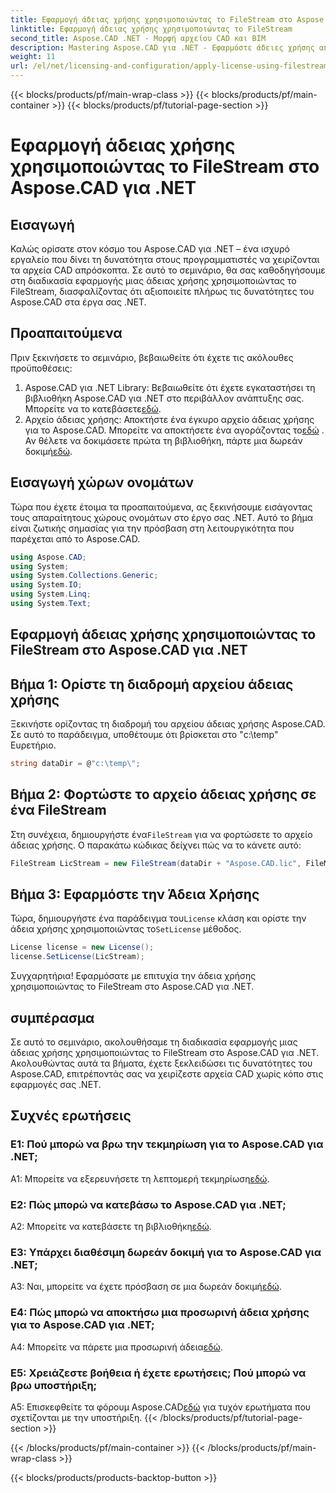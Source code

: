 ```yaml
---
title: Εφαρμογή άδειας χρήσης χρησιμοποιώντας το FileStream στο Aspose.CAD για .NET
linktitle: Εφαρμογή άδειας χρήσης χρησιμοποιώντας το FileStream
second_title: Aspose.CAD .NET - Μορφή αρχείου CAD και BIM
description: Mastering Aspose.CAD για .NET - Εφαρμόστε άδειες χρήσης απρόσκοπτα χρησιμοποιώντας το FileStream. Εξερευνήστε τον οδηγό βήμα προς βήμα και ξεκλειδώστε τις δυνατότητες. Κατεβάστε τώρα!
weight: 11
url: /el/net/licensing-and-configuration/apply-license-using-filestream/
---
```


{{< blocks/products/pf/main-wrap-class >}}
{{< blocks/products/pf/main-container >}}
{{< blocks/products/pf/tutorial-page-section >}}

# Εφαρμογή άδειας χρήσης χρησιμοποιώντας το FileStream στο Aspose.CAD για .NET

## Εισαγωγή

Καλώς ορίσατε στον κόσμο του Aspose.CAD για .NET – ένα ισχυρό εργαλείο που δίνει τη δυνατότητα στους προγραμματιστές να χειρίζονται τα αρχεία CAD απρόσκοπτα. Σε αυτό το σεμινάριο, θα σας καθοδηγήσουμε στη διαδικασία εφαρμογής μιας άδειας χρήσης χρησιμοποιώντας το FileStream, διασφαλίζοντας ότι αξιοποιείτε πλήρως τις δυνατότητες του Aspose.CAD στα έργα σας .NET.

## Προαπαιτούμενα

Πριν ξεκινήσετε το σεμινάριο, βεβαιωθείτε ότι έχετε τις ακόλουθες προϋποθέσεις:
1.  Aspose.CAD για .NET Library: Βεβαιωθείτε ότι έχετε εγκαταστήσει τη βιβλιοθήκη Aspose.CAD για .NET στο περιβάλλον ανάπτυξης σας. Μπορείτε να το κατεβάσετε[εδώ](https://releases.aspose.com/cad/net/).
2.  Αρχείο άδειας χρήσης: Αποκτήστε ένα έγκυρο αρχείο άδειας χρήσης για το Aspose.CAD. Μπορείτε να αποκτήσετε ένα αγοράζοντας το[εδώ](https://purchase.aspose.com/buy) . Αν θέλετε να δοκιμάσετε πρώτα τη βιβλιοθήκη, πάρτε μια δωρεάν δοκιμή[εδώ](https://releases.aspose.com/).

## Εισαγωγή χώρων ονομάτων

Τώρα που έχετε έτοιμα τα προαπαιτούμενα, ας ξεκινήσουμε εισάγοντας τους απαραίτητους χώρους ονομάτων στο έργο σας .NET. Αυτό το βήμα είναι ζωτικής σημασίας για την πρόσβαση στη λειτουργικότητα που παρέχεται από το Aspose.CAD.
```csharp
using Aspose.CAD;
using System;
using System.Collections.Generic;
using System.IO;
using System.Linq;
using System.Text;
```

## Εφαρμογή άδειας χρήσης χρησιμοποιώντας το FileStream στο Aspose.CAD για .NET

## Βήμα 1: Ορίστε τη διαδρομή αρχείου άδειας χρήσης

Ξεκινήστε ορίζοντας τη διαδρομή του αρχείου άδειας χρήσης Aspose.CAD. Σε αυτό το παράδειγμα, υποθέτουμε ότι βρίσκεται στο "c:\temp\" Ευρετήριο.
```csharp
string dataDir = @"c:\temp\";
```

## Βήμα 2: Φορτώστε το αρχείο άδειας χρήσης σε ένα FileStream

 Στη συνέχεια, δημιουργήστε ένα`FileStream` για να φορτώσετε το αρχείο άδειας χρήσης. Ο παρακάτω κώδικας δείχνει πώς να το κάνετε αυτό:
```csharp
FileStream LicStream = new FileStream(dataDir + "Aspose.CAD.lic", FileMode.Open);
```

## Βήμα 3: Εφαρμόστε την Άδεια Χρήσης

 Τώρα, δημιουργήστε ένα παράδειγμα του`License` κλάση και ορίστε την άδεια χρήσης χρησιμοποιώντας το`SetLicense` μέθοδος.
```csharp
License license = new License();
license.SetLicense(LicStream);
```

Συγχαρητήρια! Εφαρμόσατε με επιτυχία την άδεια χρήσης χρησιμοποιώντας το FileStream στο Aspose.CAD για .NET.

## συμπέρασμα

Σε αυτό το σεμινάριο, ακολουθήσαμε τη διαδικασία εφαρμογής μιας άδειας χρήσης χρησιμοποιώντας το FileStream στο Aspose.CAD για .NET. Ακολουθώντας αυτά τα βήματα, έχετε ξεκλειδώσει τις δυνατότητες του Aspose.CAD, επιτρέποντάς σας να χειρίζεστε αρχεία CAD χωρίς κόπο στις εφαρμογές σας .NET.

## Συχνές ερωτήσεις

### Ε1: Πού μπορώ να βρω την τεκμηρίωση για το Aspose.CAD για .NET;

 A1: Μπορείτε να εξερευνήσετε τη λεπτομερή τεκμηρίωση[εδώ](https://reference.aspose.com/cad/net/).

### Ε2: Πώς μπορώ να κατεβάσω το Aspose.CAD για .NET;

 A2: Μπορείτε να κατεβάσετε τη βιβλιοθήκη[εδώ](https://releases.aspose.com/cad/net/).

### Ε3: Υπάρχει διαθέσιμη δωρεάν δοκιμή για το Aspose.CAD για .NET;

 A3: Ναι, μπορείτε να έχετε πρόσβαση σε μια δωρεάν δοκιμή[εδώ](https://releases.aspose.com/).

### Ε4: Πώς μπορώ να αποκτήσω μια προσωρινή άδεια χρήσης για το Aspose.CAD για .NET;

 A4: Μπορείτε να πάρετε μια προσωρινή άδεια[εδώ](https://purchase.aspose.com/temporary-license/).

### Ε5: Χρειάζεστε βοήθεια ή έχετε ερωτήσεις; Πού μπορώ να βρω υποστήριξη;

 A5: Επισκεφθείτε τα φόρουμ Aspose.CAD[εδώ](https://forum.aspose.com/c/cad/19) για τυχόν ερωτήματα που σχετίζονται με την υποστήριξη.
{{< /blocks/products/pf/tutorial-page-section >}}

{{< /blocks/products/pf/main-container >}}
{{< /blocks/products/pf/main-wrap-class >}}

{{< blocks/products/products-backtop-button >}}
